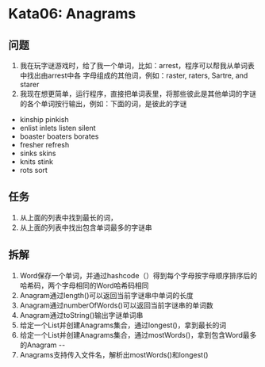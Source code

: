 # Kata06: Anagrams
## 问题
1. 我在玩字谜游戏时，给了我一个单词，比如：arrest，程序可以帮我从单词表中找出由arrest中各
字母组成的其他词，例如：raster, raters, Sartre, and starer
1. 我现在想更简单，运行程序，直接把单词表里，将那些彼此是其他单词的字谜的各个单词按行输出，例如：下面的词，是彼此的字谜
- kinship pinkish
- enlist inlets listen silent
- boaster boaters borates
- fresher refresh
- sinks skins
- knits stink
- rots sort
## 任务
1. 从上面的列表中找到最长的词，
1. 从上面的列表中找出包含单词最多的字谜串
## 拆解
1. Word保存一个单词，并通过hashcode（）得到每个字母按字母顺序排序后的哈希码，两个字母相同的Word哈希码相同
1. Anagram通过length()可以返回当前字谜串中单词的长度
1. Anagram通过numberOfWords()可以返回当前字谜串的单词数
1. Anagram通过toString()输出字谜单词串
1. 给定一个List<Word>并创建Anagrams集合，通过longest()，拿到最长的词
1. 给定一个List<Word>并创建Anagrams集合，通过mostWords()，拿到包含Word最多的Anagram
--
1. Anagrams支持传入文件名，解析出mostWords()和longest()

